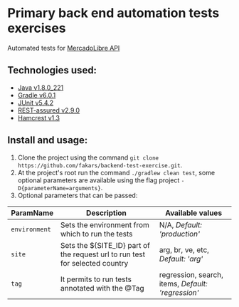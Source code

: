 # Primary back end automation tests exercises

 Automated tests for [MercadoLibre API](https://developers.mercadolibre.com.ar/es_ar/items-y-busquedas)

## Technologies used:

* [Java v1.8.0_221](https://www.oracle.com/technetwork/java/javase/8u221-relnotes-5480116.html)
* [Gradle v6.0.1](https://docs.gradle.org/current/userguide/userguide.html)
* [JUnit v5.4.2](https://junit.org/junit5/docs/current/api/)
* [REST-assured v2.9.0](http://rest-assured.io/)
* [Hamcrest v1.3](http://hamcrest.org/JavaHamcrest/javadoc/1.3/)



## Install and usage:

1. Clone the project using the command `git clone https://github.com/fakars/backend-test-exercise.git`.
2. At the project's root run the command `./gradlew clean test`, some optional parameters are available using 
    the flag project `-D{parameterName=arguments}`.
3. Optional parameters that can be passed:

| ParamName     | Description                                                                  | Available values                                   |
| ------------- | ---------------------------------------------------------------------------- | -------------------------------------------------- |
| `environment` | Sets the environment from which to run the tests                             | N/A, *Default: 'production'*                       |                             
| `site`        | Sets the ${SITE_ID} part of the request url to run test for selected country | arg, br, ve, etc, *Default: 'arg'*                 |             
| `tag`         | It permits to run tests annotated with the @Tag                              | regression, search, items, *Default: 'regression'* |